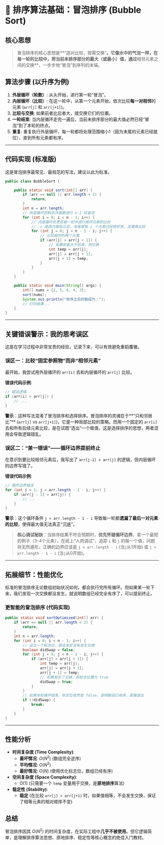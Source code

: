 # 📝 排序算法基础：冒泡排序 (Bubble Sort)

## 核心思想

> 冒泡排序的核心思想是**“逐对比较，按需交换”**。它像水中的气泡一样，在每一轮的比较中，将当前未排序部分的最大（或最小）值，通过**相邻元素之间的交换**，一步步地“冒泡”到序列的末端。

## 算法步骤 (以升序为例)

1.  **外层循环（轮数）**: 从头开始，进行第一轮“冒泡”。
2.  **内层循环（比较）**: 在这一轮中，从第一个元素开始，依次比较**每一对相邻**的元素 (`arr[j]` 和 `arr[j+1]`)。
3.  **比较与交换**: 如果前者比后者大，就交换它们的位置。
4.  **一轮结束**: 当内层循环走完一遍后，当前未排序部分的最大值必然已经“冒泡”到了本轮的终点。
5.  **重复**: 重复执行外层循环，每一轮都将处理范围缩小1（因为末尾的元素已经就位），直到所有元素都有序。

---

## 代码实现 (标准版)

这是冒泡排序最常见、最规范的写法，建议以此为标准。

```java
public class BubbleSort {

    public static void sort(int[] arr) {
        if (arr == null || arr.length < 2) {
            return;
        }
        int n = arr.length;
        // 外层循环控制总共需要进行 n-1 轮冒泡
        for (int i = 0; i < n - 1; i++) {
            // 内层循环负责在每一轮中进行相邻元素的比较
            // -i 是因为每轮过后，末尾就有 i 个元素已经排好序，无需再比较
            for (int j = 0; j < n - 1 - i; j++) {
                // 比较相邻的两个元素
                if (arr[j] > arr[j + 1]) {
                    // 如果前者大于后者，则交换
                    int temp = arr[j];
                    arr[j] = arr[j + 1];
                    arr[j + 1] = temp;
                }
            }
        }
    }

    public static void main(String[] args) {
        int[] nums = {2, 5, 8, 4, 3};
        sort(nums);
        System.out.println("排序之后的数组为：");
        // 打印结果...
    }
}
````

-----

## 关键错误警示：我的思考误区

这是在学习过程中非常宝贵的经验，记录下来，可以有效避免重蹈覆辙。

### 误区一：比较“固定参照物”而非“相邻元素”

最开始，我尝试用外层循环的 `arr[i]` 去和内层循环的 `arr[j]` 比较。

**错误代码示例**:

```java
// 错误逻辑
if (arr[i] > arr[j]) {
    // ...
}
```

**警示**：这种写法混淆了冒泡排序和选择排序。冒泡排序的灵魂在于\*\*“只和邻居比”\*\* (`arr[j]` vs `arr[j+1]`)，它是一种局部比较的策略。而用一个固定的 `arr[i]` 去和所有后续元素比较，是在试图“选出”一个极值，这是选择排序的思想，两者混用会导致逻辑错乱。

### 误区二：“差一错误”——循环边界提前终止

在意识到要比较相邻元素后，我写出了 `arr[j-1] > arr[j]` 的逻辑，但内层循环的边界写错了。

**错误代码示例**:

```java
// 循环边界错误
for (int j = 1; j < arr.length - 1 - i; j++) {
    if (arr[j - 1] > arr[j]) {
        // ...
    }
}
```

**警示**：这个循环条件 `j < arr.length - 1 - i` 导致每一轮都**遗漏了最后一对元素的比较**，使得最大值无法真正“沉底”。

> **核心调试秘訣**：当排序结果不符合预期时，**优先怀疑循环边界**。拿一个最短的例子（3-4个元素），在纸上“人肉调试”，追踪 `i` 和 `j` 的每一个值，问题将无所遁形。正确的边界应该是 `j < arr.length - i` (当`j`从1开始) 或 `j < arr.length - 1 - i` (当`j`从0开始)。

-----

## 拓展细节：性能优化

标准的冒泡排序无论数组初始状况如何，都会执行完所有循环。但如果某一轮下来，我们发现一次交换都没发生，就说明数组已经完全有序了，可以提前终止。

### 更智能的冒泡排序 (代码实现)

```java
public static void sortOptimized(int[] arr) {
    if (arr == null || arr.length < 2) {
        return;
    }
    int n = arr.length;
    for (int i = 0; i < n - 1; i++) {
        // 设立一个标志位，假设本轮没有发生交换
        boolean didSwap = false; 
        for (int j = 0; j < n - 1 - i; j++) {
            if (arr[j] > arr[j + 1]) {
                int temp = arr[j];
                arr[j] = arr[j + 1];
                arr[j + 1] = temp;
                // 如果发生了交换，将标志位置为 true
                didSwap = true; 
            }
        }
        // 如果本轮循环结束，标志位依然是 false，说明数组已有序，直接退出
        if (!didSwap) {
            break;
        }
    }
}
```

-----

## 性能分析

  - **时间复杂度 (Time Complexity)**:
      - **最坏情况**: $O(N^2)$ (数组完全逆序)
      - **平均情况**: $O(N^2)$
      - **最好情况**: $O(N)$ (使用优化标志位，数组已经有序)
  - **空间复杂度 (Space Complexity)**:
      - $O(1)$ (只需要一个 `temp` 变量用于交换，是**原地排序**算法)
  - **稳定性 (Stability)**:
      - **稳定** (在比较 `arr[j] > arr[j+1]` 时，如果值相等，不会发生交换，保证了相等元素的相对顺序不变)

## 总结

冒泡排序因其 $O(N^2)$ 的时间复杂度，在实际工程中**几乎不被使用**。但它逻辑简单，是理解排序算法思想、原地排序、稳定性等核心概念的绝佳入门教材。

```
```

